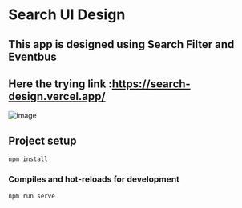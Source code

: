 # Search UI Design

## This app is designed using Search Filter and Eventbus
## Here the trying link :https://search-design.vercel.app/ 

![image](https://user-images.githubusercontent.com/35228511/186622838-746381d7-6c7c-4426-8c4e-e0b29b4b59f4.png)


## Project setup
```
npm install
```

### Compiles and hot-reloads for development
```
npm run serve
```

